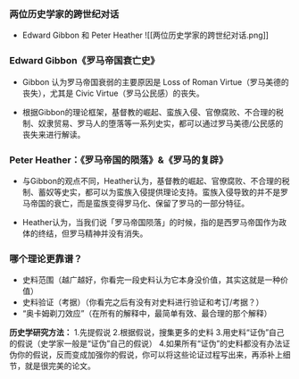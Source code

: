 ### **两位历史学家的跨世纪对话**

-   Edward Gibbon 和 Peter Heather
![[两位历史学家的跨世纪对话.png]]
### **Edward Gibbon《罗马帝国衰亡史》**

-   Gibbon 认为罗马帝国衰弱的主要原因是 Loss of Roman Virtue（罗马美德的丧失），尤其是 Civic Virtue（罗马公民感）的丧失。

-   根据Gibbon的理论框架，基督教的崛起、蛮族入侵、官僚腐败、不合理的税制、奴隶贸易、罗马人的堕落等一系列史实，都可以通过罗马美德/公民感的丧失来进行解读。

### **Peter Heather：《罗马帝国的陨落》&《罗马的复辟》**

-   与Gibbon的观点不同，Heather认为，基督教的崛起、官僚腐败、不合理的税制、蓄奴等史实，都可以为蛮族入侵提供理论支持。蛮族入侵导致的并不是罗马帝国的衰亡，而是蛮族变得罗马化、保留了罗马的一部分特征。

-   Heather认为，当我们说「罗马帝国陨落」的时候，指的是西罗马帝国作为政体的终结，但罗马精神并没有消失。

### **哪个理论更靠谱？**

-   史料范围（越广越好，你看完一段史料认为它本身没价值，其实这就是一种价值）
-   史料验证（考据）（你看完之后有没有对史料进行验证和考订/考据？）
-   “奥卡姆剃刀效应”（在所有的解释中，最简单有效、最合理的那个解释）

**历史学研究方法：**
1.先提假说 
2.根据假说，搜集更多的史料 
3.用史料“证伪”自己的假说（史学家一般是“证伪”自己的假说） 
4.如果所有“证伪”的史料都没有办法证伪你的假说，反而变成加强你的假说，你可以将这些论证过程写出来，再添补上细节，就是很完美的论文。